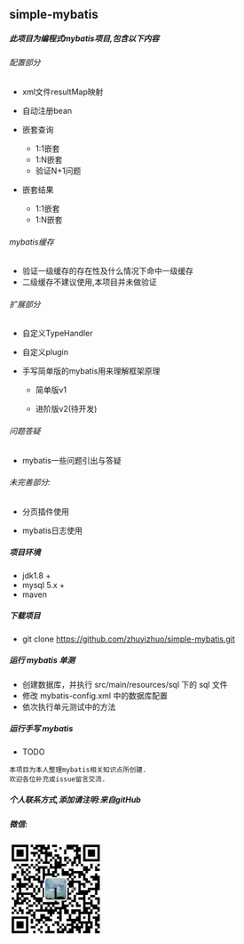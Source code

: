 ## simple-mybatis
##### 此项目为编程式mybatis项目,包含以下内容

###### 配置部分

* xml文件resultMap映射

* 自动注册bean

* 嵌套查询

  * 1:1嵌套
  * 1:N嵌套
  * 验证N+1问题

* 嵌套结果

  * 1:1嵌套
  * 1:N嵌套

###### mybatis缓存

* 验证一级缓存的存在性及什么情况下命中一级缓存
* 二级缓存不建议使用,本项目并未做验证

###### 扩展部分

* 自定义TypeHandler

* 自定义plugin

* 手写简单版的mybatis用来理解框架原理

  * 简单版v1

  * 进阶版v2(待开发)

###### 问题答疑

* mybatis一些问题引出与答疑

###### 未完善部分:

  * 分页插件使用

  * mybatis日志使用

##### 项目环境

* jdk1.8 +
* mysql 5.x +
* maven

##### 下载项目
- git clone https://github.com/zhuyizhuo/simple-mybatis.git

##### 运行 mybatis 单测
- 创建数据库，并执行 src/main/resources/sql 下的 sql 文件
- 修改 mybatis-config.xml 中的数据库配置
- 依次执行单元测试中的方法

##### 运行手写 mybatis
- TODO

```
本项目为本人整理mybatis相关知识点所创建.
欢迎各位补充或issue留言交流.
```

##### 个人联系方式,添加请注明:来自gitHub

##### 微信:

![二维码](assets/1559619424122.jpg)
